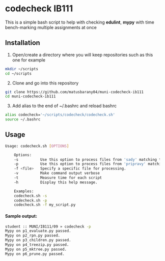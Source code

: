 # codecheck IB111
This is a simple bash script to help with checking **edulint**, **mypy** with time bench-marking multiple assignments at once 

## Installation
1. Open/create a directory where you will keep repositories such as this one for example

```bash
mkdir ~/scripts
cd ~/scripts
```

2. Clone and go into this repository
```bash
git clone https://github.com/matusbarany04/muni-codecheck-ib111
cd muni-codecheck-ib111
```

3.  Add alias to the end of ~/.bashrc and reload bashrc

```bash
alias codecheck='~/scripts/codecheck/codecheck.sh'
source ~/.bashrc
```

## Usage 
```bash
Usage: codecheck.sh [OPTIONS]

    Options:
    -s          Use this option to process files from 'sady' matching the pattern 'a-f_*.py'.
    -p          Use this option to process files from 'pripravy' matching the pattern 'p1-p6_*.py'.
    -f <file>   Specify a specific file for processing.
    -v          Make command output verbose
    -t          Measure time for each script
    -h          Display this help message.

    Examples:
    codecheck.sh -s
    codecheck.sh -p
    codecheck.sh -f my_script.py
```

#### Sample output:
```bash
student :: MUNI/IB111/09 » codecheck -p 
Mypy on p1_evaluate.py passed.
Mypy on p2_rpn.py passed.
Mypy on p3_children.py passed.
Mypy on p4_treezip.py passed.
Mypy on p5_mktree.py passed.
Mypy on p6_prune.py passed.
```

